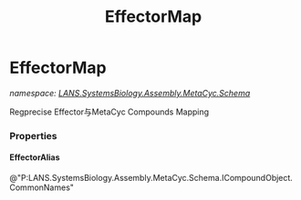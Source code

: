 ﻿---
title: EffectorMap
---

# EffectorMap
_namespace: [LANS.SystemsBiology.Assembly.MetaCyc.Schema](N-LANS.SystemsBiology.Assembly.MetaCyc.Schema.html)_

Regprecise Effector与MetaCyc Compounds Mapping



### Properties

#### EffectorAlias
@"P:LANS.SystemsBiology.Assembly.MetaCyc.Schema.ICompoundObject.CommonNames"


